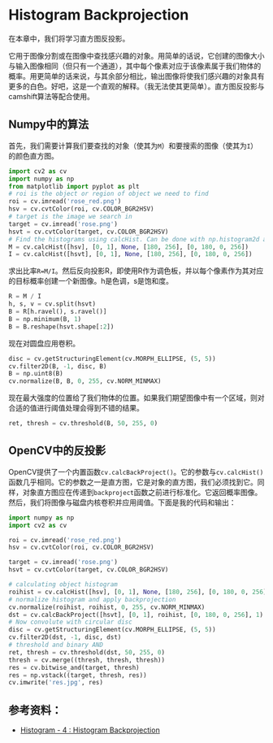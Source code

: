 # Histogram Backprojection
在本章中，我们将学习直方图反投影。

它用于图像分割或在图像中查找感兴趣的对象。用简单的话说，它创建的图像大小与输入图像相同（但只有一个通道），其中每个像素对应于该像素属于我们物体的概率。用更简单的话来说，与其余部分相比，输出图像将使我们感兴趣的对象具有更多的白色。好吧，这是一个直观的解释。（我无法使其更简单）。直方图反投影与camshift算法等配合使用。

## Numpy中的算法
首先，我们需要计算我们要查找的对象（使其为`M`）和要搜索的图像（使其为`I`）的颜色直方图。
```python
import cv2 as cv
import numpy as np
from matplotlib import pyplot as plt
# roi is the object or region of object we need to find
roi = cv.imread('rose_red.png')
hsv = cv.cvtColor(roi, cv.COLOR_BGR2HSV)
# target is the image we search in
target = cv.imread('rose.png')
hsvt = cv.cvtColor(target, cv.COLOR_BGR2HSV)
# Find the histograms using calcHist. Can be done with np.histogram2d also
M = cv.calcHist([hsv], [0, 1], None, [180, 256], [0, 180, 0, 256])
I = cv.calcHist([hsvt], [0, 1], None, [180, 256], [0, 180, 0, 256])
```

求出比率`R=M/I`。然后反向投影R，即使用R作为调色板，并以每个像素作为其对应的目标概率创建一个新图像。h是色调，s是饱和度。
```python
R = M / I
h, s, v = cv.split(hsvt)
B = R[h.ravel(), s.ravel()]
B = np.minimum(B, 1)
B = B.reshape(hsvt.shape[:2])
```

现在对圆盘应用卷积。
```python
disc = cv.getStructuringElement(cv.MORPH_ELLIPSE, (5, 5))
cv.filter2D(B, -1, disc, B)
B = np.uint8(B)
cv.normalize(B, B, 0, 255, cv.NORM_MINMAX)
```

现在最大强度的位置给了我们物体的位置。如果我们期望图像中有一个区域，则对合适的值进行阈值处理会得到不错的结果。
```python
ret, thresh = cv.threshold(B, 50, 255, 0)
```

## OpenCV中的反投影
OpenCV提供了一个内置函数`cv.calcBackProject()`。它的参数与`cv.calcHist()`函数几乎相同。它的参数之一是直方图，它是对象的直方图，我们必须找到它。同样，对象直方图应在传递到`backproject`函数之前进行标准化。它返回概率图像。然后，我们将图像与磁盘内核卷积并应用阈值。下面是我的代码和输出：
```python
import numpy as np
import cv2 as cv

roi = cv.imread('rose_red.png')
hsv = cv.cvtColor(roi, cv.COLOR_BGR2HSV)

target = cv.imread('rose.png')
hsvt = cv.cvtColor(target, cv.COLOR_BGR2HSV)

# calculating object histogram
roihist = cv.calcHist([hsv], [0, 1], None, [180, 256], [0, 180, 0, 256])
# normalize histogram and apply backprojection
cv.normalize(roihist, roihist, 0, 255, cv.NORM_MINMAX)
dst = cv.calcBackProject([hsvt], [0, 1], roihist, [0, 180, 0, 256], 1)
# Now convolute with circular disc
disc = cv.getStructuringElement(cv.MORPH_ELLIPSE, (5, 5))
cv.filter2D(dst, -1, disc, dst)
# threshold and binary AND
ret, thresh = cv.threshold(dst, 50, 255, 0)
thresh = cv.merge((thresh, thresh, thresh))
res = cv.bitwise_and(target, thresh)
res = np.vstack((target, thresh, res))
cv.imwrite('res.jpg', res)
```

## 参考资料：
- [Histogram - 4 : Histogram Backprojection](https://docs.opencv.org/master/dc/df6/tutorial_py_histogram_backprojection.html)